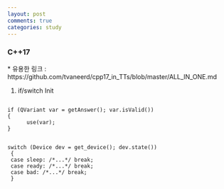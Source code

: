 ```yaml
---
layout: post
comments: true
categories: study
---
```

<h3>C++17</h3>
* 유용한 링크 : https://github.com/tvaneerd/cpp17_in_TTs/blob/master/ALL_IN_ONE.md


1. if/switch Init
<pre style="white-space: pre-wrap;">
<code class="c++">
if (QVariant var = getAnswer(); var.isValid())
{
      use(var);
}


switch (Device dev = get_device(); dev.state())
 {
 case sleep: /*...*/ break;
 case ready: /*...*/ break;
 case bad: /*...*/ break;
 }
</code>
</pre>


